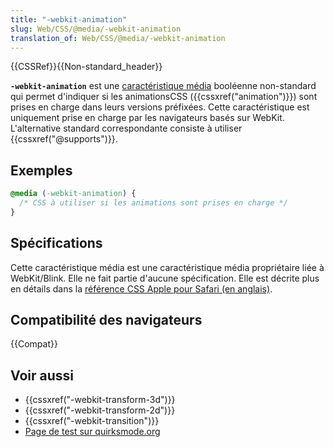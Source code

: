 ```yaml
---
title: "-webkit-animation"
slug: Web/CSS/@media/-webkit-animation
translation_of: Web/CSS/@media/-webkit-animation
---
```


{{CSSRef}}{{Non-standard_header}}

**`-webkit-animation`** est une [caractéristique média](/fr/docs/Web/CSS/Requêtes_média/Utiliser_les_Media_queries#Cibler_des_caractéristiques_média) booléenne non-standard qui permet d'indiquer si les animationsCSS ({{cssxref("animation")}}) sont prises en charge dans leurs versions préfixées. Cette caractéristique est uniquement prise en charge par les navigateurs basés sur WebKit. L'alternative standard correspondante consiste à utiliser {{cssxref("@supports")}}.

## Exemples

```css
@media (-webkit-animation) {
  /* CSS à utiliser si les animations sont prises en charge */
}
```

## Spécifications

Cette caractéristique média est une caractéristique média propriétaire liée à WebKit/Blink. Elle ne fait partie d'aucune spécification. Elle est décrite plus en détails dans la [référence CSS Apple pour Safari (en anglais)](https://developer.apple.com/library/safari/documentation/AppleApplications/Reference/SafariCSSRef/Articles/OtherStandardCSS3Features.html#//apple_ref/doc/uid/TP40007601-SW3).

## Compatibilité des navigateurs

{{Compat}}

## Voir aussi

- {{cssxref("-webkit-transform-3d")}}
- {{cssxref("-webkit-transform-2d")}}
- {{cssxref("-webkit-transition")}}
- [Page de test sur quirksmode.org](http://www.quirksmode.org/css/tests/mediaqueries/animation.html)
